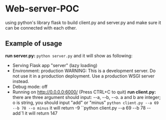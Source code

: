 # Web-server-POC
using python's library flask to build client.py and server.py and make sure it can be connected with each other.
## Example of usage
**run server.py:**
``python server.py``
and it will show as following:
 * Serving Flask app "server" (lazy loading)
 * Environment: production
   WARNING: This is a development server. Do not use it in a production deployment.
   Use a production WSGI server instead.
 * Debug mode: off
 * Running on http://0.0.0.0:6000/ (Press CTRL+C to quit)
**run client.py:**
there are three argument should input: --a, --b, --o.
a and b are integer; o is string, you should input "add" or "minus"
``python client.py --a 69 --b 78 --o minus``
it will return -9
``python client.py --a 69 --b 78 -- add`1
it will return 147
